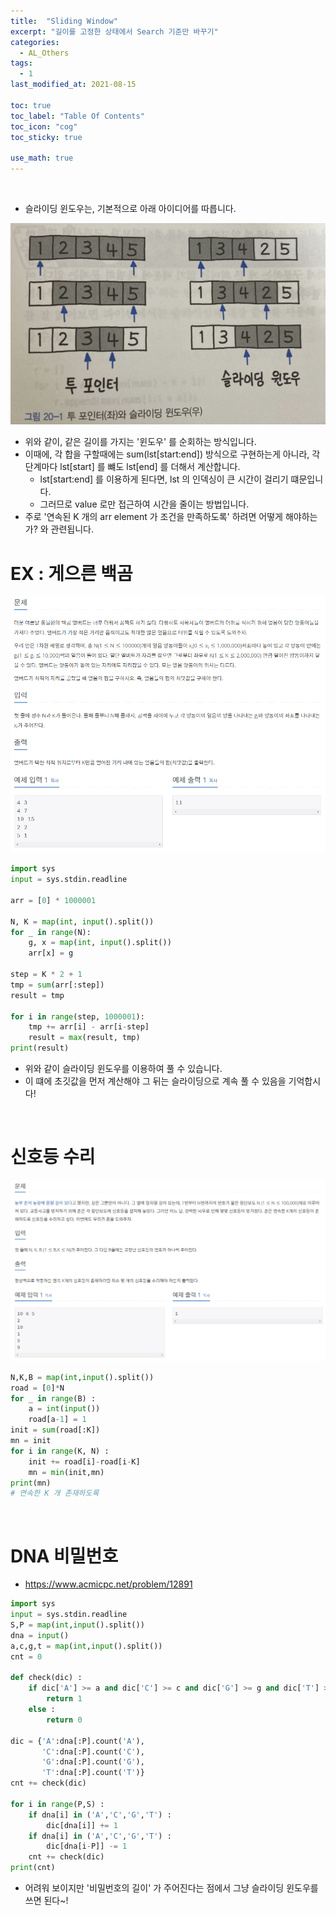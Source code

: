 ```yaml
---
title:  "Sliding Window"
excerpt: "길이를 고정한 상태에서 Search 기준만 바꾸기"
categories:
  - AL_Others
tags:
  - 1
last_modified_at: 2021-08-15

toc: true
toc_label: "Table Of Contents"
toc_icon: "cog"
toc_sticky: true

use_math: true
---
```


<br>

- 슬라이딩 윈도우는, 기본적으로 아래 아이디어를 따릅니다.

![png](/assets/images/Python/26_1.png)

- 위와 같이, 같은 길이를 가지는 '윈도우' 를 순회하는 방식입니다.
- 이때에, 각 합을 구할때에는 sum(lst[start:end]) 방식으로 구현하는게 아니라, 각 단계마다 lst[start] 를 뺴도 lst[end] 를 더해서 계산합니다.
  - lst[start:end] 를 이용하게 된다면, lst 의 인덱싱이 큰 시간이 걸리기 떄문입니다.
  - 그러므로 value 로만 접근하여 시간을 줄이는 방법입니다.
- 주로 '연속된 K 개의 arr element 가 조건을 만족하도록' 하려면 어떻게 해야하는가? 와 관련됩니다.

# EX : 게으른 백곰

![png](/assets/images/Python/26_2.png)

```python
import sys
input = sys.stdin.readline

arr = [0] * 1000001

N, K = map(int, input().split())
for _ in range(N):
    g, x = map(int, input().split())
    arr[x] = g

step = K * 2 + 1
tmp = sum(arr[:step])
result = tmp

for i in range(step, 1000001):
    tmp += arr[i] - arr[i-step]
    result = max(result, tmp)
print(result)
```

- 위와 같이 슬라이딩 윈도우를 이용하여 풀 수 있습니다.
- 이 떄에 초깃값을 먼저 계산해야 그 뒤는 슬라이딩으로 계속 풀 수 있음을 기억합시다!

<br>

# 신호등 수리

![png](/assets/images/Python/26_3.png)

```python
N,K,B = map(int,input().split())
road = [0]*N
for _ in range(B) :
    a = int(input())
    road[a-1] = 1
init = sum(road[:K])
mn = init
for i in range(K, N) :
    init += road[i]-road[i-K]
    mn = min(init,mn)
print(mn)
# 연속한 K 개 존재하도록
```

<br>

# DNA 비밀번호

- https://www.acmicpc.net/problem/12891

```python
import sys
input = sys.stdin.readline
S,P = map(int,input().split())
dna = input()
a,c,g,t = map(int,input().split())
cnt = 0

def check(dic) :
    if dic['A'] >= a and dic['C'] >= c and dic['G'] >= g and dic['T'] >= t :
        return 1
    else :
        return 0

dic = {'A':dna[:P].count('A'),
       'C':dna[:P].count('C'),
       'G':dna[:P].count('G'),
       'T':dna[:P].count('T')}
cnt += check(dic)

for i in range(P,S) :
    if dna[i] in ('A','C','G','T') :
        dic[dna[i]] += 1
    if dna[i] in ('A','C','G','T') :
        dic[dna[i-P]] -= 1
    cnt += check(dic)
print(cnt)
```

- 어려워 보이지만 '비밀번호의 길이' 가 주어진다는 점에서 그냥 슬라이딩 윈도우를 쓰면 된다~!

